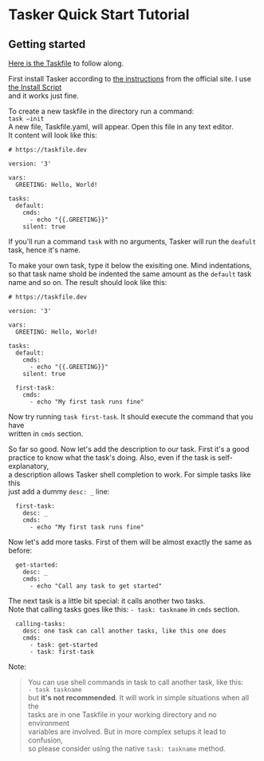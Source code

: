 # Tasker Quick Start Tutorial

## Getting started

[Here is the Taskfile](../c01_getting_started/Taskfile.yml) to follow along.

First install Tasker according to [the instructions](https://taskfile.dev/installation) from the official site. I use [the Install Script](https://taskfile.dev/installation/#install-script)  
and it works just fine.

To create a new taskfile in the directory run a command:  
`task –init`  
A new file, Taskfile.yaml, will appear. Open this file in any text editor.  
It content will look like this:

```
# https://taskfile.dev

version: '3'

vars:
  GREETING: Hello, World!

tasks:
  default:
    cmds:
      - echo "{{.GREETING}}"
    silent: true
```

If you'll run a command `task` with no arguments, Tasker will run the `deafult`  
task, hence it's name.

To make your own task, type it below the exisiting one. Mind indentations,  
so that task name shold be indented the same amount as the `default` task  
name and so on. The result should look like this:

```
# https://taskfile.dev

version: '3'

vars:
  GREETING: Hello, World!

tasks:
  default:
    cmds:
      - echo "{{.GREETING}}"
    silent: true

  first-task:
    cmds:
      - echo "My first task runs fine"
```

Now try running `task first-task`. It should execute the command that you have  
written in `cmds` section.

So far so good. Now let's add the description to our task. First it's a good  
practice to know what the task's doing. Also, even if the task is self-explanatory,  
a description allows Tasker shell completion to work. For simple tasks like this  
just add a dummy `desc: _` line:

```
  first-task:
    desc: _
    cmds:
      - echo "My first task runs fine"
```

Now let's add more tasks. First of them will be almost exactly the same as before:

```
  get-started:
    desc: _
    cmds:
      - echo "Call any task to get started"
```

The next task is a little bit special: it calls another two tasks.  
Note that calling tasks goes like this: `- task: taskname` in `cmds` section.
  
```
  calling-tasks:
    desc: one task can call another tasks, like this one does
    cmds:
      - task: get-started
      - task: first-task
```
Note:

> You can use shell commands in task to call another task, like this:  
`- task taskname`  
but **it's not recommended**. It will work in simple situations when all the  
tasks are in one Taskfile in your working directory and no environment  
variables are involved. But in more complex setups it lead to confusion,  
so please consider using the native `task: taskname` method.
